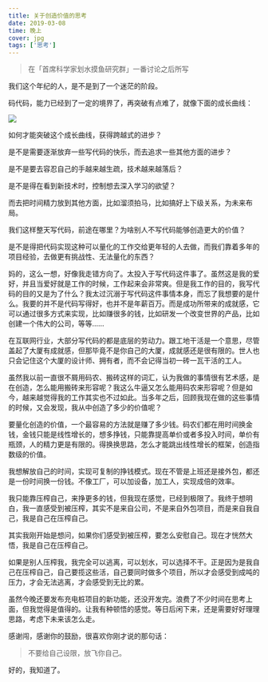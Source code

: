 ```yaml
---
title: 关于创造价值的思考
date: 2019-03-08
time: 晚上
cover: jpg
tags: ['思考']
---
```


> 在「首席科学家划水摸鱼研究群」一番讨论之后所写

我们这个年纪的人，是不是到了一个迷茫的阶段。

码代码，能力已经到了一定的境界了，再突破有点难了，就像下面的成长曲线：

![](/images/posts/thoughts-about-value-01.png)

如何才能突破这个成长曲线，获得跨越式的进步？

是不是需要逐渐放弃一些写代码的快乐，而去追求一些其他方面的进步？

是不是要去容忍自己的手越来越生疏，技术越来越落后？

是不是得在看到新技术时，控制想去深入学习的欲望？

而去把时间精力放到其他方面，比如溜须拍马，比如搞好上下级关系，为未来布局。

我们这样整天写代码，前途在哪里？为啥别人不写代码能够创造更大的价值？

是不是得把代码实现这种可以量化的工作交给更年轻的人去做，而我们靠着多年的项目经验，去做更有挑战性、无法量化的东西？

妈的，这么一想，好像我走错方向了。太投入于写代码这件事了。虽然这是我的爱好，并且当爱好就是工作的时候，工作起来会非常爽。但是我工作的目的，我写代码的目的又是为了什么？我太过沉溺于写代码这件事情本身，而忘了我想要的是什么。我要的并不是代码写得好，也并不是年薪百万。而是成功所带来的成就感，它可以通过很多方式来实现，比如赚很多的钱，比如研发一个改变世界的产品，比如创建一个伟大的公司，等等……

在互联网行业，大部分写代码的都是底层的劳动力。跟工地干活是一个意思，尽管盖起了大厦有成就感，但那毕竟不是你自己的大厦，成就感还是很有限的。世人也只会记住这个大厦的设计师、拥有者，而不会记得当初一砖一瓦干活的工人。

虽然我以前一直很不屑用码农、搬砖这样的词汇，认为我做的事情很有艺术感，是在创造，怎么能用搬砖来形容呢？我这么牛逼又怎么能用码农来形容呢？但是如今，越来越觉得我的工作其实也不过如此。当多年之后，回顾我现在做的这些事情的时候，又会发现，我从中创造了多少的价值呢？

要量化创造的价值，一个最容易的方法就是赚了多少钱。码农们都在用时间换金钱，金钱只能是线性增长的，想多挣钱，只能靠提高单价或者多投入时间，单价有瓶颈，人的精力更是有限的。得换换思路，怎么才能跳出线性增长的框架，创造指数级的价值。

我想解放自己的时间，实现可复制的挣钱模式。现在不管是上班还是接外包，都还是一份时间换一份钱。不像工厂，可以加设备，加工人，实现成倍的效率。

我只能靠压榨自己，来挣更多的钱，但我现在感觉，已经到极限了。我终于想明白，我一直感受到被压榨，其实不是来自公司，不是来自外包项目，而是来自我自己，我是自己在压榨自己。

其实我刚开始是想问，如果你们感受到被压榨，要怎么安慰自己。现在才恍然大悟，我是自己在压榨自己。

如果是别人压榨我，我完全可以逃离，可以划水，可以选择不干。正是因为是我自己在压榨自己，自己要揽这些活，自己要同时做多个项目，所以才会感受到成吨的压力，才会无法逃离，才会感受到无比的累。

虽然今晚还要发布充电桩项目的新功能，还没开发完。浪费了不少时间在思考上面，但我觉得是值得的。让我有种顿悟的感觉。等日后闲下来，还是需要好好理理思路，考虑下未来该怎么走。

感谢闯，感谢你的鼓励，很喜欢你刚才说的那句话：

> 不要给自己设限，放飞你自己。

好的，我知道了。
